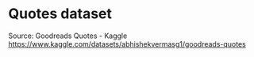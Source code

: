 # Quotes dataset

Source: Goodreads Quotes - Kaggle https://www.kaggle.com/datasets/abhishekvermasg1/goodreads-quotes
